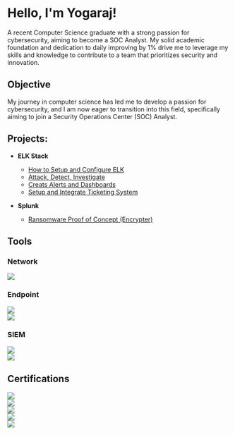 # Hello, I'm Yogaraj!

 A recent Computer Science graduate with a strong passion for cybersecurity, aiming to become a SOC Analyst. My solid academic foundation and dedication to daily improving by 1% drive me to leverage my skills and knowledge to contribute to a team that prioritizes security and innovation.

## Objective
My journey in computer science has led me to develop a passion for cybersecurity, and I am now eager to transition into this field, specifically aiming to join a Security Operations Center (SOC) Analyst.

<h2>Projects:</h2>

- <b>ELK Stack</b>
  - [How to Setup and Configure ELK](https://github.com/yogaraj-SOC/ELK-Stack)
  - [Attack, Detect, Investigate](https://github.com/yogaraj-SOC/ELK-Stack)
  - [Creats Alerts and Dashboards](https://github.com/yogaraj-SOC/ELK-Stack)
  - [Setup and Integrate Ticketing System](https://github.com/yogaraj-SOC/ELK-Stack)
    
- <b>Splunk</b>
  - [Ransomware Proof of Concept (Encrypter)](https://github.com/joshmadakor1/EncrypterPOC)

## Tools

### Network
<div>
    <img src="https://img.shields.io/badge/-Wireshark-1679A7?&style=for-the-badge&logo=Wireshark&logoColor=white" />
</div>

### Endpoint
<div>
    <img src="https://img.shields.io/badge/-Microsoft_Defender_for_Endpoint-00A4EF?&style=for-the-badge&logo=Microsoft&logoColor=white" /> <br>
    <img src="https://img.shields.io/badge/-Velociraptor-4B275F?&style=for-the-badge&logo=Velociraptor&logoColor=white" /> <br>
</div>

### SIEM
<div>
    <img src="https://img.shields.io/badge/-Splunk-000000?&style=for-the-badge&logo=Splunk&logoColor=white" /> <br>
    <img src="https://img.shields.io/badge/-Elastic-005571?&style=for-the-badge&logo=Elastic&logoColor=white" /> <br>
</div>

## Certifications
<div>
<img src="https://img.shields.io/badge/-Security%2B-FF0000?&style=for-the-badge&logo=CompTIA&logoColor=white" /> <br>
<img src="https://img.shields.io/badge/-Network%2B-007ACC?&style=for-the-badge&logo=CompTIA&logoColor=white" /> <br>
<img src="https://img.shields.io/badge/-A%2B-4D4D4D?&style=for-the-badge&logo=CompTIA&logoColor=white" /> <br>
<img src="https://img.shields.io/badge/-CDSA-006400?&style=for-the-badge&logoColor=white" /> <br>
<img src="https://img.shields.io/badge/-CCD-000080?&style=for-the-badge&logoColor=white" /> <br>
</div>

